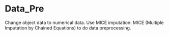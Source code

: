 # Data_Pre
Change object data to numerical data.
Use MICE imputation: MICE (Multiple Imputation by Chained Equations) to do data preprocessing.
